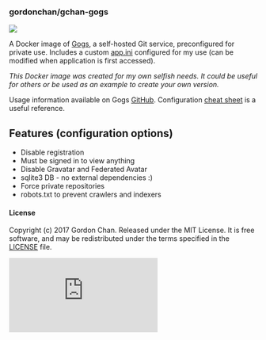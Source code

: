 ### gordonchan/gchan-gogs

[![](https://images.microbadger.com/badges/image/gordonchan/gchan-gogs.svg)](http://microbadger.com/images/gordonchan/gchan-gogs "Get your own image badge on microbadger.com")

A Docker image of [Gogs](https://gogs.io/), a self-hosted Git service, preconfigured for private use. Includes a custom [app.ini](https://github.com/gchan/dockerfiles/blob/master/gchan-gogs/app.ini) configured for my use (can be modified when application is first accessed).

_This Docker image was created for my own selfish needs. It could be useful for others or be used as an example to create your own version._

Usage information available on Gogs [GitHub](https://github.com/gogits/gogs/tree/master/docker#docker-for-gogs). Configuration [cheat sheet](https://gogs.io/docs/advanced/configuration_cheat_sheet) is a useful reference.

## Features (configuration options)

* Disable registration
* Must be signed in to view anything
* Disable Gravatar and Federated Avatar
* sqlite3 DB - no external dependencies :)
* Force private repositories
* robots.txt to prevent crawlers and indexers

#### License

Copyright (c) 2017 Gordon Chan. Released under the MIT License. It is free software, and may be redistributed under the terms specified in the [LICENSE](https://github.com/gchan/dockerfiles/blob/master/LICENSE.txt) file.

[![Analytics](https://ga-beacon.appspot.com/UA-70790190-2/dockerfiles/gchan-gogs/README.md?flat)](https://github.com/igrigorik/ga-beacon)
